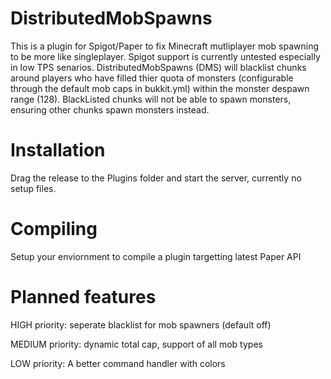 # DistributedMobSpawns
This is a plugin for Spigot/Paper to fix Minecraft mutliplayer mob spawning to be more like singleplayer. Spigot support is currently untested especially in low TPS senarios. DistributedMobSpawns (DMS) will blacklist chunks around players who have filled thier quota of monsters (configurable through the default mob caps in bukkit.yml) within the monster despawn range (128). BlackListed chunks will not be able to spawn monsters, ensuring other chunks spawn monsters instead.
# Installation
Drag the release to the Plugins folder and start the server, currently no setup files.
# Compiling
Setup your enviornment to compile a plugin targetting latest Paper API
# Planned features

HIGH priority:
seperate blacklist for mob spawners (default off)

MEDIUM priority:
dynamic total cap,
support of all mob types

LOW priority:
A better command handler with colors
